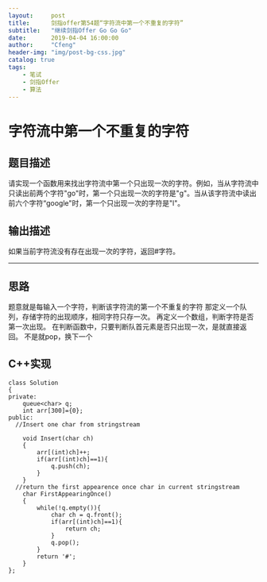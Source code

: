 ```yaml
---
layout:     post
title:      剑指offer第54题“字符流中第一个不重复的字符”
subtitle:   "继续剑指Offer Go Go Go"
date:       2019-04-04 16:00:00
author:     "Cfeng"
header-img: "img/post-bg-css.jpg"
catalog: true
tags:
    - 笔试
    - 剑指Offer
    - 算法
---
```

# 字符流中第一个不重复的字符
## 题目描述
请实现一个函数用来找出字符流中第一个只出现一次的字符。例如，当从字符流中只读出前两个字符"go"时，第一个只出现一次的字符是"g"。当从该字符流中读出前六个字符“google"时，第一个只出现一次的字符是"l"。
## 输出描述
如果当前字符流没有存在出现一次的字符，返回#字符。
***
## 思路
题意就是每输入一个字符，判断该字符流的第一个不重复的字符
那定义一个队列，存储字符的出现顺序，相同字符只存一次。
再定义一个数组，判断字符是否第一次出现。
在判断函数中，只要判断队首元素是否只出现一次，是就直接返回。
不是就pop，换下一个


## C++实现
```
class Solution
{
private:
    queue<char> q;
    int arr[300]={0};
public:
  //Insert one char from stringstream
    
    void Insert(char ch)
    {
        arr[(int)ch]++;
        if(arr[(int)ch]==1){
            q.push(ch);
        }
    }
  //return the first appearence once char in current stringstream
    char FirstAppearingOnce()
    {
        while(!q.empty()){
            char ch = q.front();
            if(arr[(int)ch]==1){
                return ch;
            }
            q.pop();
        }
        return '#';
    }
};
```
